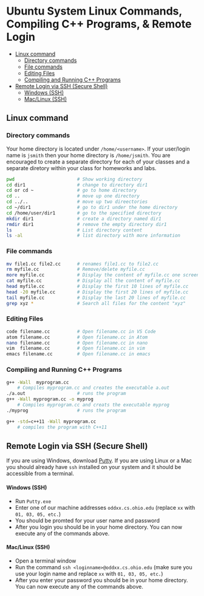  # Ubuntu System Linux Commands, Compiling C++ Programs, & Remote Login


- [Linux command](#linux-command)
  - [Directory commands](#directory-commands)
  - [File commands](#file-commands)
  - [Editing Files](#editing-files)
  - [Compiling and Running C++ Programs](#compiling-and-running-c-programs)
- [Remote Login via SSH (Secure Shell)](#remote-login-via-ssh-secure-shell)
    - [Windows (SSH)](#windows-ssh)
    - [Mac/Linux (SSH)](#maclinux-ssh)
## Linux command

### Directory commands

Your home directory is located under ```/home/<username>```. If your user/login name is ```jsmith``` then your home directory is ```/home/jsmith```. You are encouraged to create a separate directory for each of your classes and a separate diretory within your class for homeworks and labs.

```sh
pwd                       # Show working directory
cd dir1                   # change to directory dir1
cd or cd ~                # go to home directory
cd ..                     # move up one directory
cd ../..                  # move up two direectories
cd ~/dir1                 # go to dir1 under the home directory
cd /home/user/dir1        # go to the specified directory
mkdir dir1                # create a directory named dir1
rmdir dir1                # remove the empty directory dir1
ls                        # List directory content
ls -al                    # list directory with more information
```

### File commands
```sh
mv file1.cc file2.cc      # renames file1.cc to file2.cc
rm myfile.cc              # Remove/delete myfile.cc
more myfile.cc            # Display the content of myfile.cc one screen at a time
cat myfile.cc             # Display all the content of myfile.cc
head myfile.cc            # Display the first 10 lines of myfile.cc
head -20 myfile.cc        # Display the first 20 lines of myfile.cc
tail myfile.cc            # Display the last 20 lines of myfile.cc
grep xyz *                # Search all files for the content "xyz"
```

### Editing Files
```sh
code filename.cc          # Open filename.cc in VS Code
atom filename.cc          # Open filename.cc in Atom 
nano filename.cc          # Open filename.cc in nano
vim  filename.cc          # Open filename.cc in vim
emacs filename.cc         # Open filename.cc in emacs
```

### Compiling and Running C++ Programs

```sh
g++ -Wall  myprogram.cc   
    # Compiles myprogram.cc and creates the executable a.out
./a.out                   # runs the program
g++ -Wall myprogram.cc -o myprog
    # Compiles myprogram.cc and creats the executable myprog
./myprog                  # runs the program

g++ -std=c++11 -Wall myprogram.cc 
    # compiles the program with C++11
```

## Remote Login via SSH (Secure Shell)
If you are using Windows, download [Putty](https://www.chiark.greenend.org.uk/~sgtatham/putty/latest.html). If you are using Linux or a Mac you should already have ```ssh``` installed on your system and it should be accessible from a terminal.

#### Windows (SSH)
* Run ```Putty.exe```
* Enter one of our machine addresses ```oddxx.cs.ohio.edu``` (replace ```xx``` with ```01, 03, 05, etc.```)
* You should be promted for your user name and password
* After you login you should be in your home directory. You can now execute any of the commands above.

#### Mac/Linux (SSH)
* Open a terminal window
* Run the command ```ssh <loginname>@oddxx.cs.ohio.edu``` (make sure you use your login name and replace ```xx``` with ```01, 03, 05, etc.```)
* After you enter your password you should be in your home directory. You can now execute any of the commands above.

